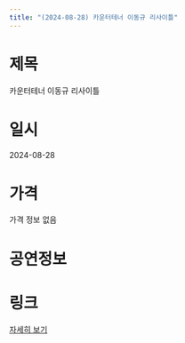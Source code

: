 ```yaml
---
title: "(2024-08-28) 카운터테너 이동규 리사이틀"
---
```


# 제목
카운터테너 이동규 리사이틀

# 일시
2024-08-28

# 가격
가격 정보 없음

# 공연정보


# 링크
[자세히 보기](https://www.sac.or.kr/site/main/show/show_view?SN=67410, "https://www.sac.or.kr/site/main/show/show_view?SN=67410")

